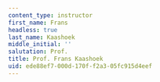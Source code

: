 ```yaml
---
content_type: instructor
first_name: Frans
headless: true
last_name: Kaashoek
middle_initial: ''
salutation: Prof.
title: Prof. Frans Kaashoek
uid: ede88ef7-000d-170f-f2a3-05fc915d4eef
---
```

